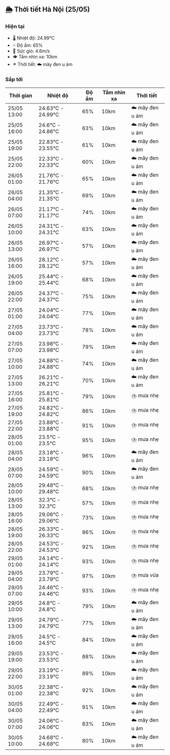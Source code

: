 ## 🌦️ Thời tiết Hà Nội (25/05)

### Hiện tại

- 🌡️ Nhiệt độ: 24.99℃
- 💦 Độ ẩm: 65%
- 💨 Sức gió: 4.6m/s
- 👁️ Tầm nhìn xa: 10km
- ☂️ Thời tiết: ☁️ mây đen u ám

### Sắp tới

| Thời gian | Nhiệt độ | Độ ẩm | Tầm nhìn xa | Thời tiết |
| --- | --- | --- | --- | --- |
| 25/05 13:00 | 24.63℃ - 24.99℃ | 65% | 10km | ☁️ mây đen u ám |
| 25/05 16:00 | 24.6℃ - 24.86℃ | 63% | 10km | ☁️ mây đen u ám |
| 25/05 19:00 | 22.83℃ - 23.55℃ | 61% | 10km | ☁️ mây đen u ám |
| 25/05 22:00 | 22.33℃ - 22.33℃ | 60% | 10km | ☁️ mây đen u ám |
| 26/05 01:00 | 21.76℃ - 21.76℃ | 65% | 10km | ☁️ mây đen u ám |
| 26/05 04:00 | 21.35℃ - 21.35℃ | 69% | 10km | ☁️ mây đen u ám |
| 26/05 07:00 | 21.17℃ - 21.17℃ | 74% | 10km | ☁️ mây đen u ám |
| 26/05 10:00 | 24.31℃ - 24.31℃ | 63% | 10km | ☁️ mây đen u ám |
| 26/05 13:00 | 26.97℃ - 26.97℃ | 57% | 10km | ☁️ mây đen u ám |
| 26/05 16:00 | 28.12℃ - 28.12℃ | 57% | 10km | ☁️ mây đen u ám |
| 26/05 19:00 | 25.44℃ - 25.44℃ | 68% | 10km | ☁️ mây đen u ám |
| 26/05 22:00 | 24.37℃ - 24.37℃ | 75% | 10km | ☁️ mây đen u ám |
| 27/05 01:00 | 24.04℃ - 24.04℃ | 77% | 10km | ☁️ mây đen u ám |
| 27/05 04:00 | 23.73℃ - 23.73℃ | 78% | 10km | ☁️ mây đen u ám |
| 27/05 07:00 | 23.98℃ - 23.98℃ | 79% | 10km | ☁️ mây đen u ám |
| 27/05 10:00 | 24.88℃ - 24.88℃ | 74% | 10km | ☁️ mây đen u ám |
| 27/05 13:00 | 26.21℃ - 26.21℃ | 70% | 10km | ☁️ mây đen u ám |
| 27/05 16:00 | 25.81℃ - 25.81℃ | 79% | 10km | ⛈️ mưa nhẹ |
| 27/05 19:00 | 24.82℃ - 24.82℃ | 86% | 10km | ⛈️ mưa nhẹ |
| 27/05 22:00 | 23.88℃ - 23.88℃ | 91% | 10km | ⛈️ mưa nhẹ |
| 28/05 01:00 | 23.5℃ - 23.5℃ | 95% | 10km | ⛈️ mưa nhẹ |
| 28/05 04:00 | 23.18℃ - 23.18℃ | 96% | 10km | ☁️ mây đen u ám |
| 28/05 07:00 | 24.59℃ - 24.59℃ | 90% | 10km | ☁️ mây đen u ám |
| 28/05 10:00 | 29.48℃ - 29.48℃ | 68% | 10km | ⛈️ mưa nhẹ |
| 28/05 13:00 | 32.3℃ - 32.3℃ | 57% | 10km | ⛈️ mưa nhẹ |
| 28/05 16:00 | 29.06℃ - 29.06℃ | 73% | 10km | ⛈️ mưa nhẹ |
| 28/05 19:00 | 26.33℃ - 26.33℃ | 86% | 10km | ⛈️ mưa nhẹ |
| 28/05 22:00 | 24.53℃ - 24.53℃ | 92% | 10km | ⛈️ mưa nhẹ |
| 29/05 01:00 | 24.14℃ - 24.14℃ | 93% | 10km | ⛈️ mưa nhẹ |
| 29/05 04:00 | 23.79℃ - 23.79℃ | 97% | 10km | ⛈️ mưa vừa |
| 29/05 07:00 | 24.46℃ - 24.46℃ | 93% | 10km | ⛈️ mưa nhẹ |
| 29/05 10:00 | 24.8℃ - 24.8℃ | 79% | 10km | ☁️ mây đen u ám |
| 29/05 13:00 | 24.79℃ - 24.79℃ | 77% | 10km | ☁️ mây đen u ám |
| 29/05 16:00 | 24.5℃ - 24.5℃ | 84% | 10km | ☁️ mây đen u ám |
| 29/05 19:00 | 23.53℃ - 23.53℃ | 88% | 10km | ☁️ mây đen u ám |
| 29/05 22:00 | 23.19℃ - 23.19℃ | 89% | 10km | ☁️ mây đen u ám |
| 30/05 01:00 | 22.38℃ - 22.38℃ | 92% | 10km | ☁️ mây đen u ám |
| 30/05 04:00 | 22.49℃ - 22.49℃ | 91% | 10km | ☁️ mây đen u ám |
| 30/05 07:00 | 24.06℃ - 24.06℃ | 83% | 10km | ☁️ mây đen u ám |
| 30/05 10:00 | 24.68℃ - 24.68℃ | 80% | 10km | ☁️ mây đen u ám |
